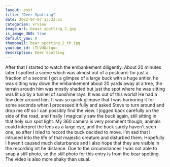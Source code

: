 ```yaml
---
layout: post
title: "Deer Spotting"
date: 2022-07-07 13:33:51
categories: vrview
image_url: beaar_spotting_2.jpg
is_image_360: true
default_yaw: 0
thumbnail: bear_spotting_2_th.jpg
youtube_id: iTLVdQatguc
description: Deer Spotting
---
```

After that I started to watch the embankement diligently. About 20 minutes later I spotted a scene which was almost out of a postcard: for just a fraction of a second I got a glimpse of a large buck with a huge antler, he was sitting way down the embankement about 20 yards away at a tree, the terrain aroudn him was mostly shaded but just the spot where he was sitting was lit up by a tunnel of sunshine rays. It was out of this world! He had a few deer around him. It was so quick glimpse that I was harboring it for some seconds when I processed it fully and asked Steve to turn around and drop me off so I can possibly find the view.
I jogged back carefully on the side of the road, and finally I magically saw the buck again, still sitting in that holy sun spot light. My 360 camera is very prominent though, animals could interpret the lens as a large eye, and the buck surely haven't seen one, so after I tried to record the buck decided to move. I'm sad that I intruded into the life of that majestic creature and disturbed them. Hopefully I haven't caused much disturbance and I also hope that they are visible in the recording int he distance.
Due to the circumstances I was not able to snap a still photo, so the still photo for this entry is from the bear spotting. The video is also more shaky than usual.